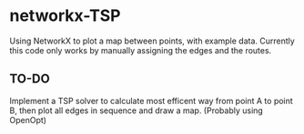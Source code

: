 networkx-TSP
============

Using NetworkX to plot a map between points, with example data. Currently this
code only works by manually assigning the edges and the routes.

TO-DO
-----
Implement a TSP solver to calculate most efficent way from point A to point B,
then plot all edges in sequence and draw a map. (Probably using OpenOpt)
